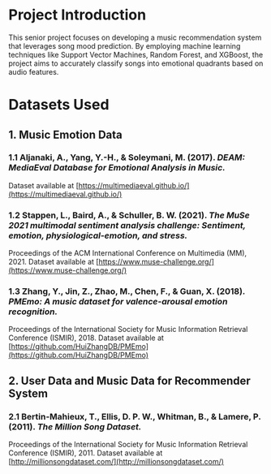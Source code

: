 # Project Introduction

This senior project focuses on developing a music recommendation system that leverages song mood prediction. By employing machine learning techniques like Support Vector Machines, Random Forest, and XGBoost, the project aims to accurately classify songs into emotional quadrants based on audio features.

# Datasets Used

## 1. Music Emotion Data
### 1.1 Aljanaki, A., Yang, Y.-H., & Soleymani, M. (2017). *DEAM: MediaEval Database for Emotional Analysis in Music.*  
Dataset available at [https://multimediaeval.github.io/](https://multimediaeval.github.io/)

### 1.2 Stappen, L., Baird, A., & Schuller, B. W. (2021). *The MuSe 2021 multimodal sentiment analysis challenge: Sentiment, emotion, physiological-emotion, and stress.*  
Proceedings of the ACM International Conference on Multimedia (MM), 2021. Dataset available at [https://www.muse-challenge.org/](https://www.muse-challenge.org/)

### 1.3 Zhang, Y., Jin, Z., Zhao, M., Chen, F., & Guan, X. (2018). *PMEmo: A music dataset for valence-arousal emotion recognition.*  
Proceedings of the International Society for Music Information Retrieval Conference (ISMIR), 2018. Dataset available at [https://github.com/HuiZhangDB/PMEmo](https://github.com/HuiZhangDB/PMEmo)

## 2. User Data and Music Data for Recommender System
### 2.1 Bertin-Mahieux, T., Ellis, D. P. W., Whitman, B., & Lamere, P. (2011). *The Million Song Dataset.*  
Proceedings of the International Society for Music Information Retrieval Conference (ISMIR), 2011. Dataset available at [http://millionsongdataset.com/](http://millionsongdataset.com/)
